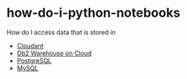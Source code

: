 # how-do-i-python-notebooks

How do I access data that is stored in 
 * [Cloudant](https://github.com/ibm-watson-data-lab/how-do-i-python-notebooks/blob/master/access%20cloudant.ipynb)
 * [Db2 Warehouse on Cloud](https://github.com/ibm-watson-data-lab/how-do-i-python-notebooks/blob/master/access%20db2%20warehouse%20on%20cloud.ipynb)
 * [PostgreSQL](https://github.com/ibm-watson-data-lab/how-do-i-python-notebooks/blob/master/access%20postgresql.ipynb)
 * [MySQL](https://github.com/ibm-watson-data-lab/how-do-i-python-notebooks/blob/master/access%20mysql.ipynb) 

 
